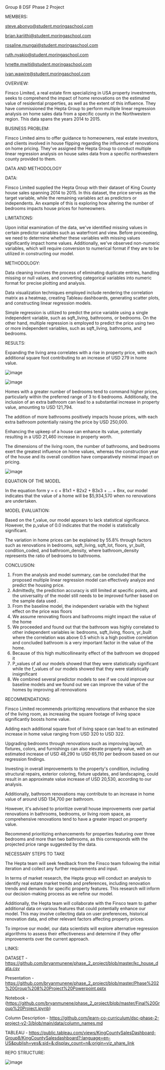 Group 8 DSF Phase 2 Project

MEMBERS: 

steve.abonyo@student.moringaschool.com

brian.kariithi@student.moringaschool.com

rosaline.mungai@student.moringaschool.com

ruth.nyakio@student.moringaschool.com

lynette.mwiti@student.moringaschool.com

ivan.wawire@student.moringaschool.com

OVERVIEW:

Finsco Limited, a real estate firm specializing in USA property investments, seeks to comprehend the impact of home renovations on the estimated value of residential properties, as well as the extent of this influence. They have commissioned the Hepta Group to perform multiple linear regression analysis on home sales data from a specific county in the Northwestern region. This data spans the years 2014 to 2015.

BUSINESS PROBLEM:

Finsco Limited aims to offer guidance to homeowners, real estate investors, and clients involved in house flipping regarding the influence of renovations on home pricing. They've assigned the Hepta Group to conduct multiple linear regression analysis on house sales data from a specific northwestern county provided to them.

DATA AND METHODOLOGY

DATA:

Finsco Limited supplied the Hepta Group with their dataset of King County house sales spanning 2014 to 2015. In this dataset, the price serves as the target variable, while the remaining variables act as predictors or independents. An example of this is exploring how altering the number of bedrooms impacts house prices for homeowners.

LIMITATIONS:

Upon initial examination of the data, we've identified missing values in certain predictor variables such as waterfront and view. Before proceeding, we need to determine whether these variables with missing values significantly impact home values. Additionally, we've observed non-numeric variables, which will require conversion to numerical format if they are to be utilized in constructing our model.

METHODOLOGY:

Data cleaning involves the process of eliminating duplicate entries, handling missing or null values, and converting categorical variables into numeric format for precise plotting and analysis.

Data visualization techniques employed include rendering the correlation matrix as a heatmap, creating Tableau dashboards, generating scatter plots, and constructing linear regression models.

Simple regression is utilized to predict the price variable using a single independent variable, such as sqft_living, bathrooms, or bedrooms. On the other hand, multiple regression is employed to predict the price using two or more independent variables, such as sqft_living, bathrooms, and bedrooms.

RESULTS:

Expanding the living area correlates with a rise in property price, with each additional square foot contributing to an increase of USD 279 in home value.

![image](https://github.com/bryanmunene/phase_2_group_8_project/assets/38291708/dc5c1fd1-5977-4ac5-ab03-bd2d41fb25e3)

![image](https://github.com/bryanmunene/phase_2_group_8_project/assets/38291708/a1b59218-f721-4b04-a5de-422a035ce14b)

Homes with a greater number of bedrooms tend to command higher prices, particularly within the preferred range of 3 to 6 bedrooms. Additionally, the inclusion of an extra bathroom can lead to a substantial increase in property value, amounting to USD 121,794.

The addition of more bathrooms positively impacts house prices, with each extra bathroom potentially raising the price by USD 250,000.


Enhancing the upkeep of a house can enhance its value, potentially resulting in a USD 21,460 increase in property worth.

The dimensions of the living room, the number of bathrooms, and bedrooms exert the greatest influence on home values, whereas the construction year of the house and its overall condition have comparatively minimal impact on pricing.

![image](https://github.com/bryanmunene/phase_2_group_8_project/assets/38291708/579e6499-dd4a-45cc-a962-1c2eaec265fb)



EQUATION OF THE MODEL

In the equation form y = c + B1x1 + B2x2 + B3x3 + ... + Bnx, our model indicates that the value of a home will be $5,934,570 when no renovations are undertaken.

MODEL EVALUATION:

Based on the f_value, our model appears to lack statistical significance. However, the p_value of 0.0 indicates that the model is statistically significant.

The variation in home prices can be explained by 55.8% through factors such as renovations in bedrooms, sqft_living, sqft_lot, floors, yr_built, condition_coded, and bathroom_density, where bathroom_density represents the ratio of bedrooms to bathrooms.

CONCLUSION:

1) From the analysis and model summary, can be concluded that the proposed multiple linear regression model can effectively analyze and predict the housing price. 
2) Admittedly, the prediction accuracy is still limited at specific points, and the universality of the model still needs to be improved further based on the sample data used .
3) From the baseline model, the independent variable with the highest effect on the price was floors
4) We assume renovating floors and bathrooms might impact the value of the home
5) We proceeded and found out that the bathroom was highly correlated to other independent variables ie: bedrooms, sqft_living, floors, yr_built where the correlation was above 0.5 which is a high positive correlation and concluded bathroom is a very important factor in the value of the home.
6) Because of this high multicollinearity effect of the bathroom we dropped it
7) P_values of all our models showed that they were statistically significant while the f_values of our models showed that they were statistically insignificant
8) We combined several predictor models to see if we could improve our baseline models and we found out we can improve the value of the homes by improving all rennovations

RECOMMENDATIONS:

Finsco Limited recommends prioritizing renovations that enhance the size of the living room, as increasing the square footage of living space significantly boosts home value. 

Adding each additional square foot of living space can lead to an estimated increase in home value ranging from USD 320 to USD 322. 

Upgrading bedrooms through renovations such as improving layout, fixtures, colors, and furnishings can also elevate property value, with an estimated increase of USD 48,290 to USD 65,110 per bedroom based on our regression findings.

Investing in overall improvements to the property's condition, including structural repairs, exterior coloring, fixture updates, and landscaping, could result in an approximate value increase of USD 20,530, according to our analysis.

Additionally, bathroom renovations may contribute to an increase in home value of around USD 134,700 per bathroom.

However, it's advised to prioritize overall house improvements over partial renovations in bathrooms, bedrooms, or living room space, as comprehensive renovations tend to have a greater impact on property value.

Recommend prioritizing enhancements for properties featuring over three bedrooms and more than two bathrooms, as this corresponds with the projected price range suggested by the data.

NECESSARY STEPS TO TAKE

The Hepta team will seek feedback from the Finsco team following the initial iteration and collect any further requirements and input.

In terms of market research, the Hepta group will conduct an analysis to identify real estate market trends and preferences, including renovation trends and demands for specific property features. This research will inform our decision-making process as we refine our model.

Additionally, the Hepta team will collaborate with the Finsco team to gather additional data on various features that could potentially enhance our model. This may involve collecting data on user preferences, historical renovation data, and other relevant factors affecting property prices.

To improve our model, our data scientists will explore alternative regression algorithms to assess their effectiveness and determine if they offer improvements over the current approach.

LINKS:

DATASET - https://github.com/bryanmunene/phase_2_project/blob/master/kc_house_data.csv

Presentation - https://github.com/bryanmunene/phase_2_project/blob/master/Phase%202%20Group%208%20Project%20Powerpoint.pptx

Notebook - 
(https://github.com/bryanmunene/phase_2_project/blob/master/Final%20Group%20Project.ipynb)

Column Description -
https://github.com/learn-co-curriculum/dsc-phase-2-project-v2-3/blob/main/data/column_names.md

TABLEAU - https://public.tableau.com/views/KingCountySalesDashboard-Group8/KingCountySalesdashboard?:language=en-US&publish=yes&:sid=&:display_count=n&:origin=viz_share_link

REPO STRUCTURE:

![image](https://github.com/bryanmunene/phase_2_project/assets/38291708/8dc8d137-6218-4c6f-b0dc-53564a997d2e)


















